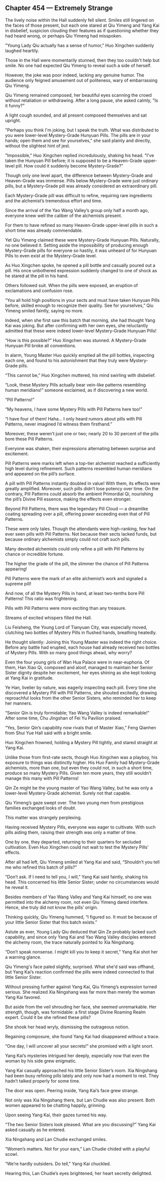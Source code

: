 ## Chapter 454 — Extremely Strange

The lively noise within the Hall suddenly fell silent. Smiles still lingered on the faces of those present, but each one stared at Qiu Yimeng and Yang Kai in disbelief, suspicion clouding their features as if questioning whether they had heard wrong, or perhaps Qiu Yimeng had misspoken.

"Young Lady Qiu actually has a sense of humor," Huo Xingchen suddenly laughed heartily.

Those in the Hall were momentarily stunned, then they too couldn't help but smile. No one had expected Qiu Yimeng to reveal such a side of herself.

However, the joke was poor indeed, lacking any genuine humor. The audience only feigned amusement out of politeness, wary of embarrassing Qiu Yimeng.

Qiu Yimeng remained composed, her beautiful eyes scanning the crowd without retaliation or withdrawing. After a long pause, she asked calmly, "Is it funny?"

A light cough sounded, and all present composed themselves and sat upright.

"Perhaps you think I'm joking, but I speak the truth. What was distributed to you were lower-level Mystery-Grade Hunyuan Pills. The pills are in your hands; open them and see for yourselves," she said plainly and directly, without the slightest hint of jest.

"Impossible," Huo Xingchen replied incredulously, shaking his head. "I've taken the Hunyuan Pill before; it is supposed to be a Heaven-Grade upper-level pill. How could it suddenly become Mystery-Grade?"

Though only one level apart, the difference between Mystery-Grade and Heaven-Grade was immense. Pills below Mystery-Grade were just ordinary pills, but a Mystery-Grade pill was already considered an extraordinary pill.

Each Mystery-Grade pill was difficult to refine, requiring rare ingredients and the alchemist’s tremendous effort and time.

Since the arrival of the Yao Wang Valley’s group only half a month ago, everyone knew well the caliber of the alchemists present.

For them to have refined so many Heaven-Grade upper-level pills in such a short time was already commendable.

Yet Qiu Yimeng claimed these were Mystery-Grade Hunyuan Pills. Naturally, no one believed it. Setting aside the impossibility of producing enough Mystery-Grade pills for everyone so hastily, it was unheard of for Hunyuan Pills to even exist at the Mystery-Grade level.

As Huo Xingchen spoke, he opened a pill bottle and casually poured out a pill. His once unbothered expression suddenly changed to one of shock as he stared at the pill in his hand.

Others followed suit. When the pills were exposed, an eruption of exclamations and confusion rose.

“You all hold high positions in your sects and must have taken Hunyuan Pills before, skilled enough to recognize their quality. See for yourselves,” Qiu Yimeng smiled faintly, saying no more.

Indeed, when she first saw this batch that morning, she had thought Yang Kai was joking. But after confirming with her own eyes, she reluctantly admitted that these were indeed lower-level Mystery-Grade Hunyuan Pills!

“How is this possible?” Huo Xingchen was stunned. A Mystery-Grade Hunyuan Pill broke all conventions.

In alarm, Young Master Huo quickly emptied all the pill bottles, inspecting each one, and found to his astonishment that they truly were Mystery-Grade pills.

“This cannot be,” Huo Xingchen muttered, his mind swirling with disbelief.

“Look, these Mystery Pills actually bear vein-like patterns resembling human meridians!” someone exclaimed, as if discovering a new world.

“Pill Patterns!”

“My heavens, I have some Mystery Pills with Pill Patterns here too!”

“I have four of them! Haha... I only heard rumors about pills with Pill Patterns, never imagined I’d witness them firsthand.”

Moreover, these weren’t just one or two; nearly 20 to 30 percent of the pills bore these Pill Patterns.

Everyone was shaken, their expressions alternating between surprise and excitement.

Pill Patterns were marks left when a top-tier alchemist reached a sufficiently high level during refinement. Such patterns resembled human meridians and appeared on the pill’s surface.

A pill with Pill Patterns instantly doubled in value! With them, its effects were greatly amplified. Moreover, such pills didn’t lose potency over time. On the contrary, Pill Patterns could absorb the ambient Primordial Qi, nourishing the pill’s Divine Pill essence, making the effects even stronger.

Beyond Pill Patterns, there was the legendary Pill Cloud — a dreamlike coating spreading over a pill, offering power exceeding even that of Pill Patterns.

These were only tales. Though the attendants were high-ranking, few had ever seen pills with Pill Patterns. Not because their sects lacked funds, but because ordinary alchemists simply could not craft such pills.

Many devoted alchemists could only refine a pill with Pill Patterns by chance or incredible fortune.

The higher the grade of the pill, the slimmer the chance of Pill Patterns appearing!

Pill Patterns were the mark of an elite alchemist’s work and signaled a supreme pill!

And now, of all the Mystery Pills in hand, at least two-tenths bore Pill Patterns! This ratio was frightening.

Pills with Pill Patterns were more exciting than any treasure.

Streams of excited whispers filled the Hall.

Liu Feisheng, the Young Lord of Tianyuan City, was especially moved, clutching two bottles of Mystery Pills in flushed hands, breathing heatedly.

He thought silently: Joining this Young Master was indeed the right choice. Before any battle had erupted, each house had already received two bottles of Mystery Pills. With so many good things ahead, why worry?

Even the four young girls of Wan Hua Palace were in near-euphoria. Of them, Han Xiao Qi, composed and aloof, managed to maintain her Senior Sister dignity despite her excitement, her eyes shining as she kept looking at Yang Kai in gratitude.

Ye Han, livelier by nature, was eagerly inspecting each pill. Every time she discovered a Mystery Pill with Pill Patterns, she shouted excitedly, drawing reproachful looks from the other Senior Sisters, who reminded her to keep her manners.

“Senior Qin is truly formidable; Yao Wang Valley is indeed remarkable!” After some time, Chu Jingshan of Fei Yu Pavilion praised.

“Yes, Senior Qin’s capability now rivals that of Master Xiao,” Feng Qianhen from Shui Yue Hall said with a bright smile.

Huo Xingchen frowned, holding a Mystery Pill tightly, and stared straight at Yang Kai.

Unlike those from first-rate sects, though Huo Xingchen was a playboy, his exposure to things was distinctly higher. His Huo Family had Mystery-Grade alchemists, more than one, but even they could not, in such a short time, produce so many Mystery Pills. Given ten more years, they still wouldn’t manage this many with Pill Patterns!

Qin Ze might be the young master of Yao Wang Valley, but he was only a lower-level Mystery-Grade alchemist. Surely not that capable.

Qiu Yimeng’s gaze swept over. The two young men from prestigious families exchanged looks of doubt.

This matter was strangely perplexing.

Having received Mystery Pills, everyone was eager to cultivate. With such pills aiding them, raising their strength was only a matter of time.

One by one, they departed, returning to their quarters for secluded cultivation. Even Huo Xingchen could not wait to test the Mystery Pills’ effects.

After all had left, Qiu Yimeng smiled at Yang Kai and said, “Shouldn’t you tell me who refined this batch of pills?”

“Don’t ask. If I need to tell you, I will,” Yang Kai said faintly, shaking his head. This concerned his little Senior Sister; under no circumstances would he reveal it.

Besides members of Yao Wang Valley and Yang Kai himself, no one was permitted into the alchemy room, not even Qiu Yimeng dared interfere. Hence, she truly did not know the pills’ origin.

Thinking quickly, Qiu Yimeng hummed, “I figured so. It must be because of your little Senior Sister that this batch exists.”

Astute as ever, Young Lady Qiu deduced that Qin Ze probably lacked such capability, and since only Yang Kai and Yao Wang Valley disciples entered the alchemy room, the trace naturally pointed to Xia Ningshang.

“Don’t speak nonsense. I might kill you to keep it secret,” Yang Kai shot her a warning glance.

Qiu Yimeng's face paled slightly, surprised. What she'd said was offhand, but Yang Kai’s reaction confirmed the pills were indeed connected to that little Senior Sister.

Without pressing further against Yang Kai, Qiu Yimeng’s expression turned serious. She realized Xia Ningshang was far more than merely the woman Yang Kai favored.

But aside from the veil shrouding her face, she seemed unremarkable. Her strength, though, was formidable: a first stage Divine Roaming Realm expert. Could it be she refined these pills?

She shook her head wryly, dismissing the outrageous notion.

Regaining composure, she found Yang Kai had disappeared without a trace.

“One day, I will uncover all your secrets!” she promised with a light snort.

Yang Kai’s mysteries intrigued her deeply, especially now that even the woman by his side grew enigmatic.

Yang Kai casually approached his little Senior Sister’s room. Xia Ningshang had been busy refining pills lately and only now had a moment to rest. They hadn’t talked properly for some time.

The door was open. Peering inside, Yang Kai’s face grew strange.

Not only was Xia Ningshang there, but Lan Chudie was also present. Both women appeared to be chatting happily, grinning.

Upon seeing Yang Kai, their gazes turned his way.

“The two Senior Sisters look pleased. What are you discussing?” Yang Kai asked casually as he entered.

Xia Ningshang and Lan Chudie exchanged smiles.

“Women’s matters. Not for your ears,” Lan Chudie chided with a playful scowl.

“We’re hardly outsiders. Do tell," Yang Kai chuckled.

Hearing this, Lan Chudie’s eyes brightened, her heart secretly delighted.